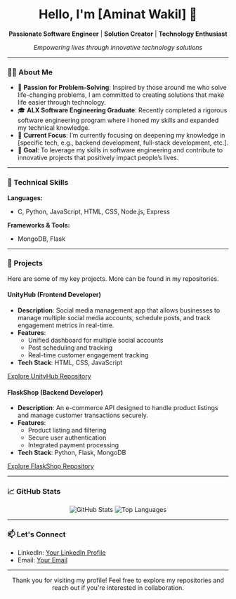 <h1 align="center">Hello, I'm [Aminat Wakil] 👋</h1>

<p align="center">
  <b>Passionate Software Engineer</b> | <b>Solution Creator</b> | <b>Technology Enthusiast</b>
</p>

<p align="center">
  <i>Empowering lives through innovative technology solutions</i>
</p>

---

### 👩‍💻 About Me

- 🔧 **Passion for Problem-Solving**: Inspired by those around me who solve life-changing problems, I am committed to creating solutions that make life easier through technology.
- 🎓 **ALX Software Engineering Graduate**: Recently completed a rigorous software engineering program where I honed my skills and expanded my technical knowledge.
- 🌱 **Current Focus**: I’m currently focusing on deepening my knowledge in [specific tech, e.g., backend development, full-stack development, etc.].
- 🎯 **Goal**: To leverage my skills in software engineering and contribute to innovative projects that positively impact people’s lives.

---

### 💼 Technical Skills

**Languages:**
- C, Python, JavaScript, HTML, CSS, Node.js, Express

**Frameworks & Tools:**
- MongoDB, Flask

---

### 🚀 Projects

Here are some of my key projects. More can be found in my repositories.

#### UnityHub (Frontend Developer)
- **Description**: Social media management app that allows businesses to manage multiple social media accounts, schedule posts, and track engagement metrics in real-time.
- **Features**: 
  - Unified dashboard for multiple social accounts
  - Post scheduling and tracking
  - Real-time customer engagement tracking
- **Tech Stack**: HTML, CSS, JavaScript

[Explore UnityHub Repository](https://github.com/Tycee02/UnityHub)

#### FlaskShop (Backend Developer)
- **Description**: An e-commerce API designed to handle product listings and manage customer transactions securely.
- **Features**:
  - Product listing and filtering
  - Secure user authentication
  - Integrated payment processing
- **Tech Stack**: Python, Flask, MongoDB

[Explore FlaskShop Repository](https://github.com/Tycee02/FlaskShop)

---

### 📈 GitHub Stats

<p align="center">
  <img src="https://github-readme-stats.vercel.app/api?username=yourusername&show_icons=true&theme=radical" alt="GitHub Stats" />
  <img src="https://github-readme-stats.vercel.app/api/top-langs/?username=yourusername&layout=compact&theme=radical" alt="Top Languages" />
</p>

---

### 📫 Let's Connect

- LinkedIn: [Your LinkedIn Profile](https://www.linkedin.com/in/aminat-wakil)
- Email: [Your Email](mailto:wakilaminat@gmailcom)

---

<p align="center">
  Thank you for visiting my profile! Feel free to explore my repositories and reach out if you're interested in collaboration.
</p>

